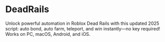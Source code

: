 # DeadRails
Unlock powerful automation in Roblox Dead Rails with this updated 2025 script: auto bond, auto farm, teleport, and win instantly—no key required! Works on PC, macOS, Android, and iOS.
